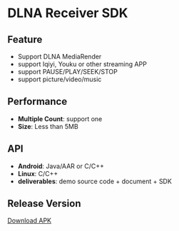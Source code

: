 # DLNA Receiver SDK

## Feature

* Support DLNA MediaRender
* support Iqiyi, Youku or other streaming APP
* support PAUSE/PLAY/SEEK/STOP
* support picture/video/music

## Performance

* **Multiple Count**: support one
* **Size**: Less than 5MB

## API

* **Android**: Java/AAR or C/C++
* **Linux**: C/C++
* **deliverables**: demo source code + document + SDK

## Release Version

[Download APK](https://github.com/WirelessPresentation/WirelessDisplay/releases/download/latest/BJCastTV.apk)

